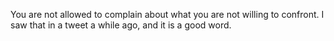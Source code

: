 You are not allowed to complain about what you are not willing to confront. I saw that in a tweet a while ago, and it is a good word.


